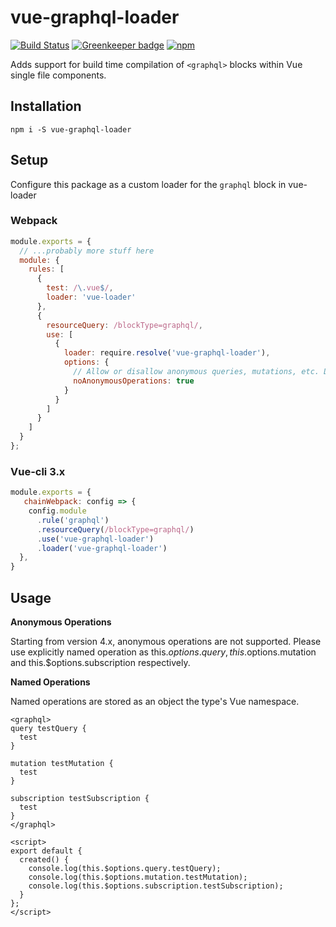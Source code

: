 # vue-graphql-loader

[![Build Status](https://travis-ci.org/zephraph/vue-graphql-loader.svg?branch=master)](https://travis-ci.org/zephraph/vue-graphql-loader)
[![Greenkeeper badge](https://badges.greenkeeper.io/zephraph/vue-graphql-loader.svg)](https://greenkeeper.io/)
[![npm](https://img.shields.io/npm/dt/vue-graphql-loader.svg)](https://img.shields.io/npm/v/vue-graphql-loader.svg)

Adds support for build time compilation of `<graphql>` blocks within Vue single file components.

## Installation

`npm i -S vue-graphql-loader`

## Setup

Configure this package as a custom loader for the `graphql` block in vue-loader

### Webpack

```javascript
module.exports = {
  // ...probably more stuff here
  module: {
    rules: [
      {
        test: /\.vue$/,
        loader: 'vue-loader'
      },
      {
        resourceQuery: /blockType=graphql/,
        use: [
          {
            loader: require.resolve('vue-graphql-loader'),
            options: {
              // Allow or disallow anonymous queries, mutations, etc. Defaults to true.
              noAnonymousOperations: true
            }
          }
        ]
      }
    ]
  }
};
```

### Vue-cli 3.x
```javascript
module.exports = {
   chainWebpack: config => {
    config.module
      .rule('graphql')
      .resourceQuery(/blockType=graphql/)
      .use('vue-graphql-loader')
      .loader('vue-graphql-loader')
  },
}
```

## Usage

**Anonymous Operations**

Starting from version 4.x, anonymous operations are not supported. Please use explicitly named operation as
this.$options.query, this.$options.mutation and this.$options.subscription respectively.

**Named Operations**

Named operations are stored as an object the type's Vue namespace.

```vue
<graphql>
query testQuery {
  test
}

mutation testMutation {
  test
}

subscription testSubscription {
  test
}
</graphql>

<script>
export default {
  created() {
    console.log(this.$options.query.testQuery);
    console.log(this.$options.mutation.testMutation);
    console.log(this.$options.subscription.testSubscription);
  }
};
</script>
```

